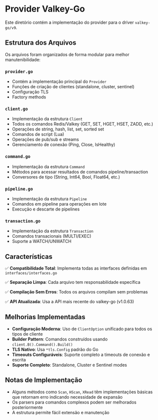 # Provider Valkey-Go

Este diretório contém a implementação do provider para o driver `valkey-go/v9`.

## Estrutura dos Arquivos

Os arquivos foram organizados de forma modular para melhor manutenibilidade:

### `provider.go`
- Contém a implementação principal do `Provider`
- Funções de criação de clientes (standalone, cluster, sentinel)
- Configuração TLS
- Factory methods

### `client.go`
- Implementação da estrutura `Client`
- Todos os comandos Redis/Valkey (GET, SET, HGET, HSET, ZADD, etc.)
- Operações de string, hash, list, set, sorted set
- Comandos de script (Lua)
- Operações de pub/sub e streams
- Gerenciamento de conexão (Ping, Close, IsHealthy)

### `command.go`
- Implementação da estrutura `Command`
- Métodos para acessar resultados de comandos pipeline/transaction
- Conversores de tipo (String, Int64, Bool, Float64, etc.)

### `pipeline.go`
- Implementação da estrutura `Pipeline`
- Comandos em pipeline para operações em lote
- Execução e descarte de pipelines

### `transaction.go`
- Implementação da estrutura `Transaction`
- Comandos transacionais (MULTI/EXEC)
- Suporte a WATCH/UNWATCH

## Características

✅ **Compatibilidade Total**: Implementa todas as interfaces definidas em `interfaces/interfaces.go`

✅ **Separação Limpa**: Cada arquivo tem responsabilidade específica

✅ **Compilação Sem Erros**: Todos os arquivos compilam sem problemas

✅ **API Atualizada**: Usa a API mais recente do valkey-go (v1.0.63)

## Melhorias Implementadas

- **Configuração Moderna**: Uso de `ClientOption` unificado para todos os tipos de cliente
- **Builder Pattern**: Comandos construídos usando `client.B().Command().Build()`
- **TLS Nativo**: Usa `*tls.Config` padrão do Go
- **Timeouts Configuráveis**: Suporte completo a timeouts de conexão e escrita
- **Suporte Completo**: Standalone, Cluster e Sentinel modes

## Notas de Implementação

- Alguns métodos como `Scan`, `HScan`, `XRead` têm implementações básicas que retornam erro indicando necessidade de expansão
- Os parsers para comandos complexos podem ser melhorados posteriormente
- A estrutura permite fácil extensão e manutenção
